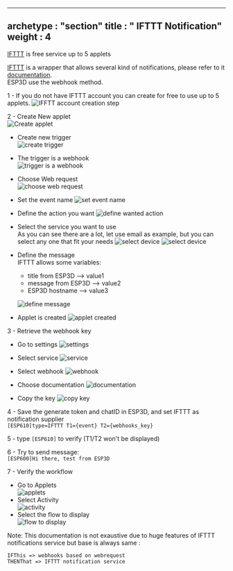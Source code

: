
---
archetype : "section"
title : " IFTTT Notification"
weight : 4
---
[IFTTT](https://ifttt.com) is free service up to 5 applets  

[IFTTT](https://ifttt.com) is a wrapper that allows several kind of notifications, please refer to it [documentation](https://platform.ifttt.com/docs).   
ESP3D use the webhook method.

1 - If you do not have IFTTT account you can create for free to use up to 5 applets.
![IFFTT account creation step](/images/notifications/ifttt/accountcreation1.png)

2 - Create New applet  
![Create applet](/images/notifications/ifttt/createwebhook1.png)

* Create new trigger  
  ![create trigger](/images/notifications/ifttt/createwebhook2.png)

* The trigger is a webhook  
  ![trigger is a webhook](/images/notifications/ifttt/createwebhook3.png)

* Choose Web request  
  ![choose web request](/images/notifications/ifttt/createwebhook4.png)

* Set the event name
  ![set event name](/images/notifications/ifttt/createwebhook5.png)

* Define the action you want
   ![define wanted action](/images/notifications/ifttt/createwebhook6.png)

* Select the service you want to use  
  As you can see there are a lot, let use email as example, but you can select any one that fit your needs
  ![select device](/images/notifications/ifttt/createwebhook7.png)
  ![select device](/images/notifications/ifttt/createwebhook8.png)

* Define the message  
  IFTTT allows some variables:
  * title from ESP3D --> value1
  * message from ESP3D --> value2  
  * ESP3D hostname --> value3  
 
  ![define message](/images/notifications/ifttt/createwebhook9.png)

* Applet is created
  ![applet created](/images/notifications/ifttt/createwebhook11.png)

3 - Retrieve the webhook key

* Go to settings
   ![settings](/images/notifications/ifttt/createwebhook12.png)

* Select service
   ![service](/images/notifications/ifttt/manageservice.png)

* Select webhook
   ![webhook](/images/notifications/ifttt/manageservice1.png)

* Choose documentation
   ![documentation](/images/notifications/ifttt/manageservice2.png)

* Copy the key
   ![copy key](/images/notifications/ifttt/manageservice3.png)

4 - Save the generate token and chatID in ESP3D, and set IFTTT as notification supplier  
`[ESP610]type=IFTTT T1={event} T2={webhooks_key}`

5 - type `[ESP610]` to verify (T1/T2 won't be displayed)  

6 - Try to send message:  
`[ESP600]Hi there, test from ESP3D`

7 - Verify the workflow

* Go to Applets  
   ![applets](/images/notifications/ifttt/applets.png)
* Select Activity  
   ![activity](/images/notifications/ifttt/activity1.png)
* Select the flow to display  
   ![flow to display](/images/notifications/ifttt/activity2.png)

Note: This documentation is not exaustive due to huge features of IFTTT notifications service but base is always same :

    IFThis => webhooks based on webrequest
    THENThat => IFTTT notification service
